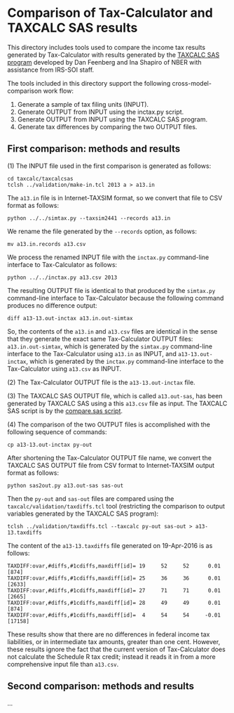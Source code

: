 Comparison of Tax-Calculator and TAXCALC SAS results
=====================================================

This directory includes tools used to compare the income tax results
generated by Tax-Calculator with results generated by the [TAXCALC SAS
program](http://www.nber.org/taxcalc) developed by Dan Feenberg and
Ina Shapiro of NBER with assistance from IRS-SOI staff.

The tools included in this directory support the following
cross-model-comparison work flow:

  1. Generate a sample of tax filing units (INPUT).
  2. Generate OUTPUT from INPUT using the inctax.py script.
  3. Generate OUTPUT from INPUT using the TAXCALC SAS program.
  4. Generate tax differences by comparing the two OUTPUT files.


First comparison: methods and results
-------------------------------------

(1) The INPUT file used in the first comparison is generated as
follows:

```
cd taxcalc/taxcalcsas
tclsh ../validation/make-in.tcl 2013 a > a13.in
```

The `a13.in` file is in Internet-TAXSIM format, so we
convert that file to CSV format as follows:

```
python ../../simtax.py --taxsim2441 --records a13.in
```

We rename the file generated by the `--records` option, as follows:

```
mv a13.in.records a13.csv
```

We process the renamed INPUT file with the `inctax.py` command-line
interface to Tax-Calculator as follows:

```
python ../../inctax.py a13.csv 2013
```

The resulting OUTPUT file is identical to that produced by the
`simtax.py` command-line interface to Tax-Calculator because
the following command produces no difference output:

```
diff a13-13.out-inctax a13.in.out-simtax
```

So, the contents of the `a13.in` and `a13.csv` files are identical
in the sense that they generate the exact same Tax-Calculator OUTPUT files:
`a13.in.out-simtax`, which is generated by the `simtax.py`
command-line interface to the Tax-Calculator using `a13.in` as
INPUT, and `a13-13.out-inctax`, which is generated by the
`inctax.py` command-line interface to the Tax-Calculator using
`a13.csv` as INPUT.

(2) The Tax-Calculator OUTPUT file is the `a13-13.out-inctax` file.

(3) The TAXCALC SAS OUTPUT file, which is called `a13.out-sas`,
has been generated by TAXCALC SAS using a this `a13.csv` file as
input.  The TAXCALC SAS script is by the [compare.sas script](https://github.com/open-source-economics/Tax-Calculator/blob/master/taxcalc/taxcalcsas/compare.sas).

(4) The comparison of the two OUTPUT files is accomplished with the
following sequence of commands:

```
cp a13-13.out-inctax py-out
```

After shortening the Tax-Calculator OUTPUT file name, we convert the
TAXCALC SAS OUTPUT file from CSV format to Internet-TAXSIM output format
as follows:

```
python sas2out.py a13.out-sas sas-out
```

Then the `py-out` and `sas-out` files are compared using the
`taxcalc/validation/taxdiffs.tcl` tool (restricting the comparison
to output variables generated by the TAXCALC SAS program):

```
tclsh ../validation/taxdiffs.tcl --taxcalc py-out sas-out > a13-13.taxdiffs
```

The content of the `a13-13.taxdiffs` file generated on 19-Apr-2016
is as follows:

```
TAXDIFF:ovar,#diffs,#1cdiffs,maxdiff[id]= 19     52     52      0.01 [874]
TAXDIFF:ovar,#diffs,#1cdiffs,maxdiff[id]= 25     36     36      0.01 [2633]
TAXDIFF:ovar,#diffs,#1cdiffs,maxdiff[id]= 27     71     71      0.01 [2665]
TAXDIFF:ovar,#diffs,#1cdiffs,maxdiff[id]= 28     49     49      0.01 [874]
TAXDIFF:ovar,#diffs,#1cdiffs,maxdiff[id]=  4     54     54     -0.01 [17158]
```

These results show that there are no differences in federal income tax
liabilities, or in intermediate tax amounts, greater than one cent.
However, these results ignore the fact that the current version of
Tax-Calculator does not calculate the Schedule R tax credit; instead
it reads it in from a more comprehensive input file than `a13.csv`.


Second comparison: methods and results
--------------------------------------

...
